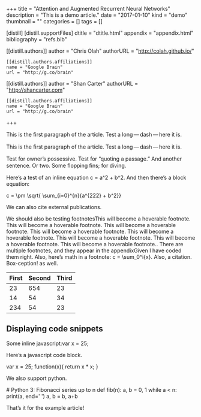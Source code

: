 +++
title = "Attention and Augmented Recurrent Neural Networks"
description = "This is a demo article."
date = "2017-01-10"
kind = "demo"
thumbnail = ""
categories = []
tags = []

[distill]
  [distill.supportFiles]
  dtitle = "dtitle.html"
  appendix = "appendix.html"
  bibliography = "refs.bib"

  [[distill.authors]]
  author = "Chris Olah"
  authorURL = "http://colah.github.io/"

    [[distill.authors.affiliations]]
    name = "Google Brain"
    url = "http://g.co/brain"

  [[distill.authors]]
  author = "Shan Carter"
  authorURL = "http://shancarter.com"

    [[distill.authors.affiliations]]
    name = "Google Brain"
    url = "http://g.co/brain"
+++


<d-abstract>
  <p>This is the ﬁrst paragraph of the article. Test a long — dash — here it is.</p>
</d-abstract>
<p>This is the ﬁrst paragraph of the article. Test a long — dash — here it is.</p>
<p>Test for owner’s possessive. Test for “quoting a passage.” And another sentence. Or two. Some ﬂopping ﬁns; for diving.</p>
<p>Here’s a test of an inline equation <d-math>c = a^2 + b^2</d-math>. And then there’s a block equation:</p>
<d-math block="">
    c = \pm \sqrt{ \sum_{i=0}^{n}{a^{222} + b^2}}
</d-math>
<p>We can<d-cite key="mercier2011humans"></d-cite> also cite <d-cite key="gregor2015draw,mercier2011humans"></d-cite> external publications. <d-cite key="dong2014image,dumoulin2016guide,mordvintsev2015inceptionism"></d-cite></p>
<p>We should also be testing footnotes<d-footnote>This will become a hoverable footnote. This will become a hoverable footnote. This will become a hoverable footnote. This will become a hoverable footnote. This will become a hoverable footnote. This will become a hoverable footnote. This will become a hoverable footnote. This will become a hoverable footnote.</d-footnote>. There are multiple footnotes, and they appear in the appendix<d-footnote>Given I have coded them right. Also, here’s math in a footnote: <d-math>c = \sum_0^i{x}</d-math>. Also, a citation. Box-ception<d-cite key="gregor2015draw"></d-cite>!</d-footnote> as well.</p>
<table>
  <thead>
    <tr><th>First</th><th>Second</th><th>Third</th></tr>
  </thead>
  <tbody>
    <tr><td>23</td><td>654</td><td>23</td></tr>
    <tr><td>14</td><td>54</td><td>34</td></tr>
    <tr><td>234</td><td>54</td><td>23</td></tr>
  </tbody>
</table>
<h2>Displaying code snippets</h2>
<p>Some inline javascript:<d-code language="javascript">var x = 25;</d-code></p>
<p>Here’s a javascript code block.</p>
<d-code block="" language="javascript">
    var x = 25;
    function(x){
      return x * x;
    }
</d-code>
<p>We also support python.</p>
<d-code block="" language="python">
  # Python 3: Fibonacci series up to n
  def fib(n):
    a, b = 0, 1
      while a &lt; n:
        print(a, end=' ')
        a, b = b, a+b
</d-code>
<p>That’s it for the example article!</p>